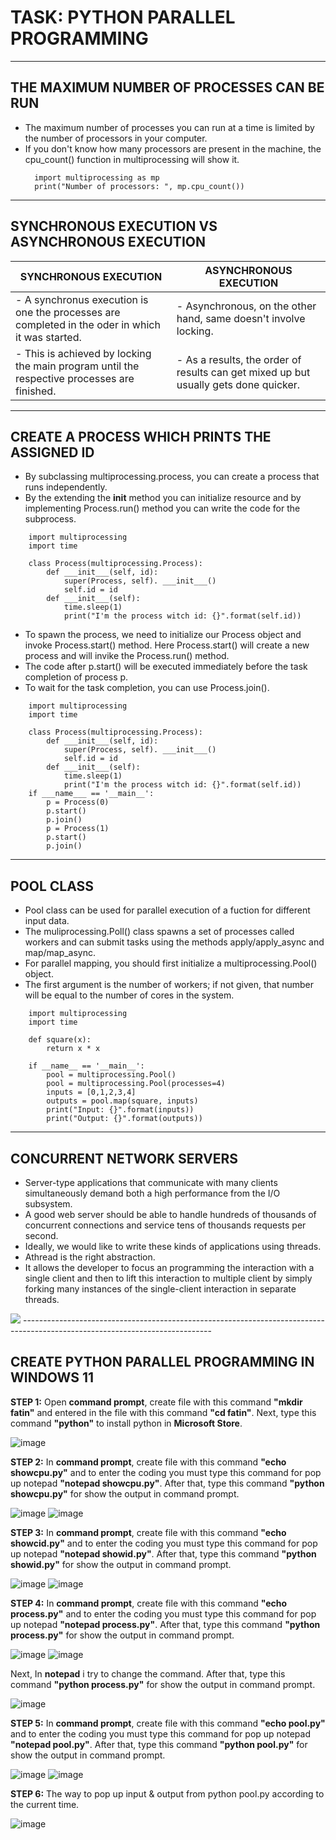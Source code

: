 # TASK: PYTHON PARALLEL PROGRAMMING #

-----------------------------------------------------------------------------------------------------------------------
## THE MAXIMUM NUMBER OF PROCESSES CAN BE RUN ##

- The maximum number of processes you can run at a time is limited by the number of processors in your computer.
- If you don't know how many processors are present in the machine, the cpu_count() function in multiprocessing will show it.
  ```
    import multiprocessing as mp
    print("Number of processors: ", mp.cpu_count())
  ```
------------------------------------------------------------------------------------------------------------------------
## SYNCHRONOUS EXECUTION VS ASYNCHRONOUS EXECUTION ##
|        SYNCHRONOUS EXECUTION          |       ASYNCHRONOUS EXECUTION           |
| ------------------------------------- | -------------------------------------- |
| - A synchronus execution is one the processes are completed in the oder in which it was started. | - Asynchronous, on the other hand, same doesn't involve locking. | 
| - This is achieved by locking the main program until the respective processes are finished. | - As a results, the order of results can get mixed up but usually gets done quicker. |
 
------------------------------------------------------------------------------------------------------------------------
## CREATE A PROCESS WHICH PRINTS THE ASSIGNED ID ##

- By subclassing multiprocessing.process, you can create a process that runs independently.
- By the extending the __init__ method you can initialize resource and by implementing Process.run() method you can write the code for the subprocess.
```
    import multiprocessing
    import time

    class Process(multiprocessing.Process):
        def ___init___(self, id):
            super(Process, self). ___init___()
            self.id = id
        def ___init___(self):
            time.sleep(1)
            print("I'm the process witch id: {}".format(self.id))
```
- To spawn the process, we need to initialize our Process object and invoke Process.start() method. Here Process.start() will create a new process and will invike the Process.run() method.
- The code after p.start() will be executed immediately before the task completion of process p.
- To wait for the task completion, you can use Process.join().
```
    import multiprocessing
    import time

    class Process(multiprocessing.Process):
        def ___init___(self, id):
            super(Process, self). ___init___()
            self.id = id
        def ___init___(self):
            time.sleep(1)
            print("I'm the process witch id: {}".format(self.id))
    if ___name___ == '__main__':
        p = Process(0)
        p.start()
        p.join()
        p = Process(1)
        p.start()
        p.join()
```
-----------------------------------------------------------------------------------------------------------------------------
## POOL CLASS ##

- Pool class can be used for parallel execution of a fuction for different input data.
- The muliprocessing.Poll() class spawns a set of processes called workers and can submit tasks using the methods apply/apply_async and map/map_async.
- For parallel mapping, you should first initialize a multiprocessing.Pool() object.
- The first argument is the number of workers; if not given, that number will be equal to the number of cores in the system.
```
    import multiprocessing
    import time

    def square(x):
        return x * x

    if __name__ == '__main__':
        pool = multiprocessing.Pool()
        pool = multiprocessing.Pool(processes=4)
        inputs = [0,1,2,3,4]
        outputs = pool.map(square, inputs)
        print("Input: {}".format(inputs))
        print("Output: {}".format(outputs))
```
-----------------------------------------------------------------------------------------------------------------------------
## CONCURRENT NETWORK SERVERS ##

- Server-type applications that communicate with many clients simultaneously demand both a high performance from the I/O subsystem.
- A good web server should be able to handle hundreds of thousands of concurrent connections and service tens of thousands requests per second.
- Ideally, we would like to write these kinds of applications using threads.
- Athread is the right abstraction.
- It allows the developer to focus an programming the interaction with a single client and then to lift this interaction to multiple client by simply forking many instances of the single-client interaction in separate threads.

<img src=https://intellipaat.com/blog/wp-content/uploads/2021/09/image-99.png>
-----------------------------------------------------------------------------------------------------------------------------

## CREATE PYTHON PARALLEL PROGRAMMING IN WINDOWS 11 ##


**STEP 1:** Open **command prompt**, create file with this command **"mkdir fatin"** and entered in the file with this command **"cd fatin"**. Next, type this command **"python"** to install python in **Microsoft Store**.

![image](https://github.com/addff/2403-ITT440/assets/167417605/e61c880d-fcef-4a91-b94a-a200bb84ad7f)



**STEP 2:** In **command prompt**, create file with this command **"echo showcpu.py"** and to enter the coding you must type this command for pop up notepad **"notepad showcpu.py"**. After that, type this command **"python showcpu.py"** for show the output in command prompt.

![image](https://github.com/addff/2403-ITT440/assets/167417605/cda61784-40c0-4594-bef5-dcb9c1dfa4a8)
![image](https://github.com/addff/2403-ITT440/assets/167417605/6f186dcc-5753-4e5d-8bfd-90e0f6fae764)



**STEP 3:** In **command prompt**, create file with this command **"echo showcid.py"** and to enter the coding you must type this command for pop up notepad **"notepad showid.py"**. After that, type this command **"python showid.py"** for show the output in command prompt.

![image](https://github.com/addff/2403-ITT440/assets/167417605/0f40b40f-b7ba-4f34-98b9-f6ebfb0b20c7)
![image](https://github.com/addff/2403-ITT440/assets/167417605/70f0c36a-863e-47a9-8268-15afc6b91585)



**STEP 4:** In **command prompt**, create file with this command **"echo process.py"** and to enter the coding you must type this command for pop up notepad **"notepad process.py"**. After that, type this command **"python process.py"** for show the output in command prompt.

![image](https://github.com/addff/2403-ITT440/assets/167417605/851979c4-aebc-4310-93d0-5e7490bf9331)
![image](https://github.com/addff/2403-ITT440/assets/167417605/e52fc8f1-6e5d-4f9e-bd50-8cbd1a6222dc)


Next, In **notepad** i try to change the command. After that, type this command **"python process.py"** for show the output in command prompt.

![image](https://github.com/addff/2403-ITT440/assets/167417605/c2d94de4-c620-4456-b917-c206bd602bb8)



**STEP 5:** In **command prompt**, create file with this command **"echo pool.py"** and to enter the coding you must type this command for pop up notepad **"notepad pool.py"**. After that, type this command **"python pool.py"** for show the output in command prompt.

![image](https://github.com/addff/2403-ITT440/assets/167417605/67b35d8f-1fd3-438a-994b-334a10d3c28a)
![image](https://github.com/addff/2403-ITT440/assets/167417605/3108b0c6-07e5-498e-a389-00d1e5543a1a)



**STEP 6:** The way to pop up input & output from python pool.py according to the current time.

![image](https://github.com/addff/2403-ITT440/assets/167417605/e9e7dfbe-68da-4dc4-ad2a-f2f643127f75)



